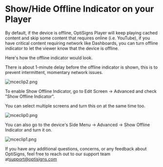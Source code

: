 # Show/Hide Offline Indicator on your Player

By default, if the device is offline, OptiSigns Player will keep playing cached content and skip some content that requires online (i.e. YouTube), if you have critical content requiring network like Dashboards, you can turn offline indicator to let the viewer know that the device is offline.

Here's how the offline indicator would look.

There is about 1-minute delay before the offline indicator is shown, this is to prevent intermittent, momentary network issues.

![mceclip2.png](https://support.optisigns.com/hc/article_attachments/12947698967827)

To enable Show Offline Indicator, go to Edit Screen -> Advanced and check "Show Offline Indicator".

You can select multiple screens and turn this on at the same time too.

![mceclip0.png](https://support.optisigns.com/hc/article_attachments/12947520901139)

You can also go to the device's Side Menu -> Advanced -> Show Offline Indicator and turn it on.

![mceclip1.png](https://support.optisigns.com/hc/article_attachments/12947575005075)

If you have any additional questions, concerns, or any feedback about OptiSigns, feel free to reach out to our support team at[support@optisigns.com](mailto:support@optisigns.com)